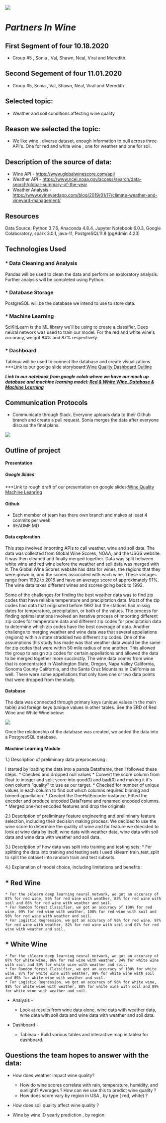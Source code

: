 ![](image/Vineyard-chalk-soil.jpg)

# *Partners In Wine*

## First Segment of four 10.18.2020 
* Group #5 , Sonia , Val, Shawn, Neal, Viral and Meredith. 

## Second Segement of four 11.01.2020
* Group #5, Sonia , Val, Shawn, Neal, Viral and Meredith 


## Selected topic:
* Weather and soil conditions affecting wine quality

## Reason we selected the topic:
* We like wine , diverse dataset, enough information to pull across three API's. One for red and white wine , one for weather and one for soil. 

## Description of the source of data:
* Wine API - https://www.globalwinescore.com/api/ 
* Weather API - https://www.ncei.noaa.gov/access/search/data-search/global-summary-of-the-year
* Weather Analysis - https://www.evineyardapp.com/blog/2019/01/17/climate-weather-and-vineyard-management/

## Resources
Data Source:  Python 3.7.6, Anaconda 4.8.4, Jupyter Notebook 6.0.3, Google Colaboratory, spark 3.0.1, java-11, PostgreSQL11.8 (pgAdmin 4.23)
 
## Technologies Used
### * Data Cleaning and Analysis
Pandas will be used to clean the data and perform an exploratory analysis. Further analysis will be completed using Python.

### * Database Storage
PostgreSQL will be the database we intend to use to store data.

### * Machine Learning
SciKitLearn is the ML library we'll be using to create a classifier.  Deep neural network was used to train our model. For the red and white wine's accuracy, we got 84% and 87% respectively.

### * Dashboard
Tableau will be used to connect the database and create visualizations. 
***Link to our goolge slide storyboard:[Wine Quality Dashboard Outline](https://docs.google.com/presentation/d/1EcvvVfTKL4tIiHU0a4hKMTTqq7IEtSOj4YtlxHUAT4Q/edit?usp=sharing)

***Link to our  notebook from google colab where we have our mock up database and machine learning model: [Red & White Wine_Database & Machine Learning](https://colab.research.google.com/drive/1HHpNHs4IPrtHj3WlnRHKqREtJmzaJNHD?usp=sharing)***

## Communication Protocols
* Communicate through Slack.  Everyone uploads data to their Github branch and create a pull request.  Sonia merges the data after everyone discuss the final plans. 

![](image/RedandWhitepic.png)

## Outline of project 

#### Presentation 

  ##### Google Slides 
  ***Link to rough draft of our presentation on google slides:[Wine Quality Machine Leanring](https://docs.google.com/presentation/d/1-MctTWS8TrRcArjXzD5Xvzrx4bVrTv7aOP1SWWkiZ2g/edit?usp=sharing)

#### Github 

  * Each member of team has there own branch and makes at least 4 commits per week 
  * README.MD 

#### Data exploration 

This step involved importing APIs to call weather, wine and soil data. The data was collected from Global Wine Scores, NOAA, and the USGS website. It was then cleaned and finally merged together. Data was split between white wine and red wine before the weather and soil data was merged with it. The Global Wine Scores website has data for wines, the regions that they were grown in, and the scores associated with each wine. These vintages range from 1992 to 2016 and have an average score of approximately 91%. 
 The wine data takes different wines and scores going back to 1992.<p>

Some of the challenges for finding the best weather data was to find zip codes that have reliable temperature and precipitation data. Most of the zip codes had data that originated before 1992 but the stations had missig dates for temperature, precipitation, or both of the values. The process for finding optimal stations involved an iterative process of importing different zip codes for temperature data and different zip codes for precipitation data to determine which zip codes have the best coverage of data. Another challenge to merging weather and wine data was that several appellations (regions) within a state straddled two different zip codes. One of the assumptions this study has made was that weather data would be the same for zip codes that were within 50 mile radius of one another. This allowed the group to assign zip codes for certain appellations and allowed the data to be merged together more succinctly. The wine data comes from wine that is concentrated in Washington State, Oregon, Napa Valley California, Sonoma County California, and the Santa Cruz Mountains in California as well. There were some appellations that only have one or two data points that were dropped from the study.<p>

 #### Database 

  The data was connected through primary keys (unique values in the main table) and foreign keys (unique values in other tables. See the ERD of Red Wine and White Wine below:
  
![](image/Red_White_Wine_ERD.png)

Once the relationship of the database was created, we added the data into a PostgresSQL database. 

#### Machine Learning Module 

  1.) Description of preliminary data preprocessing :
  
   I started by loading the data into a panda Dataframe, then i followed these steps:
    * Checked and dropped null values
    * Convert the score column from float to integer and split score into good(1) and bad(0) and making it it's own column "quality" to use as our target. 
    * Checked for number of unique values in each column to find out which columns required binning and binned appellation. 
    * Created the OneHotEncoder instance,  Fitted the encoder and produce encoded DataFrame and renamed encoded columns.
    * Merged one-hot encoded features and drop the originals

  2.) Description of preliminary feature engineering and preliminary feature selection, including their decision making process:
  We decided to use the wine score to determine the quality of wine and for feature we ddecided to look at wine data by itself, wine data with weather data, wine data with soil data and wine data with weather and soil data.
  
  3.) Description of how data was split into training and testing sets:
     * For splitting the data into training and testing sets I used sklearn train_test_split to split the dataset into random train and test subsets.
  
  4.) Explanation of model choice, including limitations and benefits :
  
   ## * Red Wine
    * For the sklearn deep learning neural network, we got an accuracy of 87% for red wine, 86% for red wine with weather, 88% for red wine with soil and 86% for red wine with weather and soil.
    * For Random forest Classifier, we got an accuracy of 100% for red wine, 99% for red wine with weather, 100% for red wine with soil and 98% for red wine with weather and soil. 
    * For Logistic Regression, we got an accuracy of 96% for red wine, 97% for red wine with weather, 82% for red wine with soil and 67% for red wine with weather and soil. 
  
  ## * White Wine
   
    * For the sklearn deep learning neural network, we got an accuracy of 87% for white wine, 86% for red wine with weather, 84% for white wine with soil and 89% for white wine with weather and soil.
    * For Random forest Classifier, we got an accuracy of 100% for white wine, 87% for white wine with weather, 99% for white wine with soil and 89% for white wine with weather and soil. 
    * For Logistic Regression, we got an accuracy of 96% for white wine, 88% for white wine with weather, 88% for white wine with soil and 89% for white wine with weather and soil. 

* Analysis - 
  * Look at results from wine data alone, wine data with weather data, wine data with soil data and wine data with weather and soil data. 

* Dashboard - 
  * Tableau - Build various tables and interactive map in tablea for dashboard. 

## Questions the team hopes to answer with the data:

* How does weather impact wine quality?
    * How do wine scores correlate with rain, temperature, humidity, and sunlight? Averages ? How can we use this to predict wine quality ? 
    * How does score vary by region in USA , by type ( red, white) ?
    
* How does soil quality affect wine quality ?

* Wine by wine ID yearly prediction , by region
